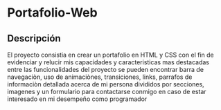 # Portafolio-Web

## Descripción

El proyecto consistia en crear un portafolio en HTML y CSS con el fin de evidenciar y relucir mis capacidades y caracteristicas mas destacadas
entre las funcionalidades del proyecto se pueden encontrar barra de navegaciòn, uso de animaciònes, transiciones, links, parrafos de informaciòn
detallada acerca de mi persona divididos por secciones, imagenes y un formulario para contactarse conmigo en caso de estar interesado
en mi desempeño como programador

